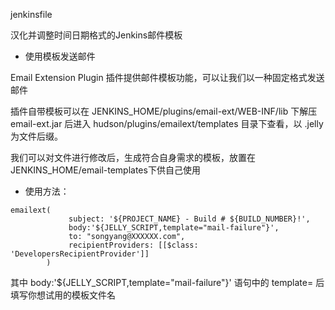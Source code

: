 
jenkinsfile

汉化并调整时间日期格式的Jenkins邮件模板


- 使用模板发送邮件

Email Extension Plugin 插件提供邮件模板功能，可以让我们以一种固定格式发送邮件

插件自带模板可以在 JENKINS_HOME/plugins/email-ext/WEB-INF/lib 下解压 email-ext.jar 后进入 hudson/plugins/emailext/templates 目录下查看，以 .jelly 为文件后缀。

我们可以对文件进行修改后，生成符合自身需求的模板，放置在 JENKINS_HOME/email-templates下供自己使用

- 使用方法：

<pre><code>emailext(
             subject: '${PROJECT_NAME} - Build # ${BUILD_NUMBER}!',
             body:'${JELLY_SCRIPT,template="mail-failure"}',
             to: "songyang@XXXXXX.com",
             recipientProviders: [[$class: 'DevelopersRecipientProvider']]
        )</code></pre>
        
其中 body:'${JELLY_SCRIPT,template="mail-failure"}' 语句中的 template= 后填写你想试用的模板文件名
